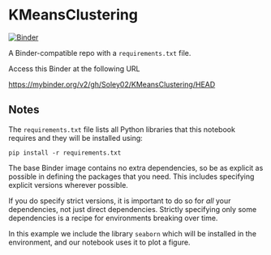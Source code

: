 # KMeansClustering

[![Binder](https://mybinder.org/badge_logo.svg)](https://mybinder.org/v2/gh/Soley02/KMeansClustering/HEAD)

A Binder-compatible repo with a `requirements.txt` file.

Access this Binder at the following URL

https://mybinder.org/v2/gh/Soley02/KMeansClustering/HEAD

## Notes
The `requirements.txt` file lists all Python libraries that this notebook requires and they will be installed using:

```
pip install -r requirements.txt
```

The base Binder image contains no extra dependencies, so be as
explicit as possible in defining the packages that you need. This includes
specifying explicit versions wherever possible.

If you do specify strict versions, it is important to do so for *all*
your dependencies, not just direct dependencies.
Strictly specifying only some dependencies is a recipe for environments
breaking over time.

In this example we include the library `seaborn` which will be installed in
the environment, and our notebook uses it to plot a figure.
